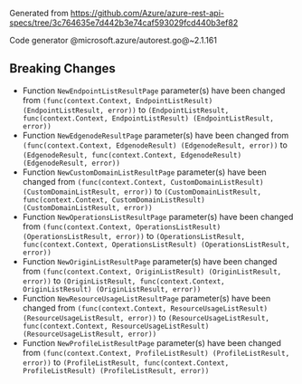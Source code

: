 Generated from https://github.com/Azure/azure-rest-api-specs/tree/3c764635e7d442b3e74caf593029fcd440b3ef82

Code generator @microsoft.azure/autorest.go@~2.1.161

## Breaking Changes

- Function `NewEndpointListResultPage` parameter(s) have been changed from `(func(context.Context, EndpointListResult) (EndpointListResult, error))` to `(EndpointListResult, func(context.Context, EndpointListResult) (EndpointListResult, error))`
- Function `NewEdgenodeResultPage` parameter(s) have been changed from `(func(context.Context, EdgenodeResult) (EdgenodeResult, error))` to `(EdgenodeResult, func(context.Context, EdgenodeResult) (EdgenodeResult, error))`
- Function `NewCustomDomainListResultPage` parameter(s) have been changed from `(func(context.Context, CustomDomainListResult) (CustomDomainListResult, error))` to `(CustomDomainListResult, func(context.Context, CustomDomainListResult) (CustomDomainListResult, error))`
- Function `NewOperationsListResultPage` parameter(s) have been changed from `(func(context.Context, OperationsListResult) (OperationsListResult, error))` to `(OperationsListResult, func(context.Context, OperationsListResult) (OperationsListResult, error))`
- Function `NewOriginListResultPage` parameter(s) have been changed from `(func(context.Context, OriginListResult) (OriginListResult, error))` to `(OriginListResult, func(context.Context, OriginListResult) (OriginListResult, error))`
- Function `NewResourceUsageListResultPage` parameter(s) have been changed from `(func(context.Context, ResourceUsageListResult) (ResourceUsageListResult, error))` to `(ResourceUsageListResult, func(context.Context, ResourceUsageListResult) (ResourceUsageListResult, error))`
- Function `NewProfileListResultPage` parameter(s) have been changed from `(func(context.Context, ProfileListResult) (ProfileListResult, error))` to `(ProfileListResult, func(context.Context, ProfileListResult) (ProfileListResult, error))`

